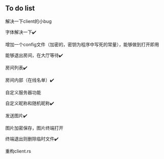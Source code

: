 ## To do list

解决一下client的小bug

字体解决一下✔️

增加一个config文件（加密的，密钥为程序中写死的常量），能够做到打开即用

能够退出房间，在大厅等待✔️

房间列表✔️

房间内部（在线名单）✔️

自定义服务器功能

自定义昵称和随机昵称✔️

发送图片✔️

图片加密保存，图片终端打开

终端退出则删除临时文件✔️

重构client.rs